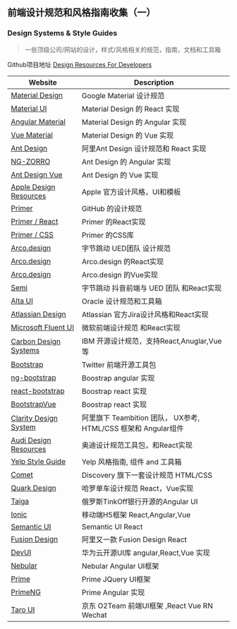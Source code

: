 ## 前端设计规范和风格指南收集（一）
### Design Systems & Style Guides
>一些顶级公司/网站的设计，样式/风格相关的规范，指南，文档和工具箱

Github项目地址 
[<u>Design Resources For Developers</u>](https://github.com/bradtraversy/design-resources-for-developers#design-systems--style-guides) 

| Website | Description 
| ----------------------- | ------------------ | 
| [Material Design](https://material.io/)| Google Material 设计规范 | 
| [Material UI](https://mui.com/)| Material Design 的 React 实现 | 
| [Angular Material](https://material.angular.io/)| Material Design 的 Angular 实现 |
| [Vue Material](https://www.creative-tim.com/)| Material Design 的 Vue 实现 |
| [Ant Design](https://ant.design/)| 阿里Ant Design 设计规范和 React 实现 |
| [NG-ZORRO](https://ng.ant.design/)| Ant Design 的 Angular 实现 |
| [Ant Design Vue](https://antdv.com/)| Ant Design 的 Vue 实现 |
| [Apple Design Resources](https://developer.apple.com/design/resources/)| Apple 官方设计风格，UI和模板|
| [Primer](https://primer.style/)| GitHub 的设计规范 |
| [Primer / React](https://primer.style/react/)| Primer 的React实现 |
| [Primer / CSS](https://primer.style/css/)| Primer 的CSS库 |
| [Arco.design](https://arco.design)| 字节跳动 UED团队 设计规范 |
| [Arco.design](https://arco.design/react)| Arco.design 的React实现 |
| [Arco.design](https://arco.design/vue)| Arco.design 的Vue实现 |
| [Semi](https://arco.design/vue)| 字节跳动 抖音前端与 UED 团队 和React实现 |
| [Alta UI](https://www.oracle.com/webfolder/ux/middleware/alta/index.html)| Oracle 设计规范和工具箱 |
| [Atlassian Design](https://atlassian.design//)| Atlassian 官方Jira设计风格和React实现 |
| [Microsoft Fluent UI](https://developer.microsoft.com/en-us/fluentui#/)| 微软前端设计规范 和React实现 |
| [Carbon Design Systems](https://www.carbondesignsystem.com/)| IBM 开源设计规范，支持React,Anuglar,Vue等 |
| [Bootstrap](https://getbootstrap.com/)| Twitter 前端开源工具包 |
| [ng-bootstrap](https://ng-bootstrap.github.io/)| Boostrap angular 实现 |
| [react-bootstrap](https://react-bootstrap.github.io/)| Boostrap react 实现 |
| [BootstrapVue](https://bootstrap-vue.org/)| Boostrap react 实现 |
| [Clarity Design System](https://clarity.design/)| 阿里旗下 Teambition 团队， UX参考, HTML/CSS 框架和 Angular组件 |
| [Audi Design Resources](https://www.audi.com/ci/en/guides/user-interface/introduction.html)| 奥迪设计规范工具包，和React实现 |
| [Yelp Style Guide](https://www.yelp.com/styleguide)| Yelp 风格指南, 组件 and 工具箱 |
| [Comet](https://comet.discoveryeducation.com/)|  Discovery 旗下一套设计规范 HTML/CSS |
| [Quark Design](https://quark-design.hellobike.com/)| 哈罗单车设计规范 React，Vue实现 |
| [Taiga](https://taiga-ui.dev/)| 俄罗斯TinkOff银行开源的Angular UI |
| [Ionic](https://ionicframework.com/)| 移动端H5框架 React,Angular,Vue  |
| [Semantic UI](https://semantic-ui.com/)| Semantic UI React |
| [Fusion Design](https://fusion.design/)| 阿里又一款 Fusion Design React |
| [DevUI](https://devui.design/)| 华为云开源UI库 angular,React,Vue 实现|
| [Nebular](https://akveo.github.io/)| Nebular Angular UI框架 |
| [Prime](https://www.primefaces.org/)| Prime JQuery UI框架 |
| [PrimeNG](https://primeng.org/)| Prime Angular 实现 |
| [Taro UI](https://taro-ui.jd.com/)| 京东 O2Team 前端UI框架 ,React Vue RN Wechat |




